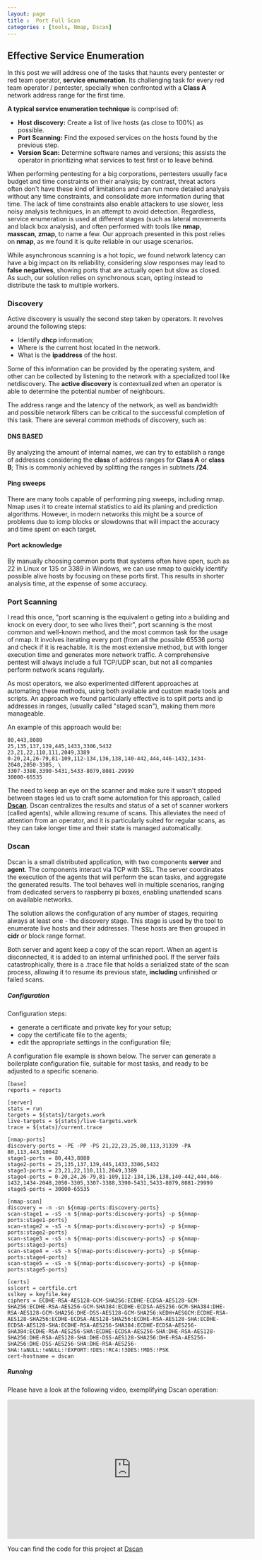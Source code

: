 ```yaml
---
layout: page 
title :  Port Full Scan 
categories : [tools, Nmap, Dscan]
---
```



## Effective Service Enumeration

In this post we will address one of the tasks that haunts every pentester or red team operator, **service enumeration**.
Its challenging task for every red team operator / pentester, specially when confronted with a  **Class A**
network address range for the first time.


**A typical service enumeration technique** is comprised of: 

- **Host discovery:** Create a list of live hosts (as close to 100%) as possible. 
- **Port Scanning:**  Find the exposed services on the hosts found by the previous step. 
- **Version Scan:** Determine software names and versions; this assists the operator in prioritizing what services to test first or to leave behind.  


When performing pentesting for a big corporations, pentesters usually face budget and time constraints on their analysis;
by contrast, threat actors often don't have these kind of limitations and can run more detailed analysis without any
time constraints, and consolidate more information during that time. The lack of time constraints also enable attackers
to use slower, less noisy analysis techniques, in an attempt to avoid detection. Regardless, service enumeration is used
at different stages (such as lateral movements and black box analysis), and often performed with tools like **nmap**,
**masscan**, **zmap**, to name a few. Our approach presented in this post relies on **nmap**, as we found it is quite
reliable in our usage scenarios. 

While asynchronous scanning is a hot topic, we found network latency can have a big impact on its reliability, considering
slow responses may lead to **false negatives**, showing ports that are actually open but slow as closed. As such, our
solution relies on synchronous scan, opting instead to distribute the task to multiple workers.


### Discovery 

Active discovery is usually the second step taken by operators. It revolves around the following steps: 

- Identify **dhcp** information;
- Where is the current host located in the network.
- What is the **ipaddress** of the host. 

Some of this information can be provided by the operating system, and other can be collected by listening to the network
with a specialized tool like netdiscovery. The **active discovery** is contextualized when an operator is able to determine 
the potential number of neighbours.
 
The address range and the latency of the network, as well as bandwidth and possible network filters can be critical to the
successful completion of this task. There are several common methods of discovery, such as:


#### DNS BASED

By analyzing the amount of internal names, we can try to establish a range of  addresses considering the **class** of 
address ranges for **Class A** or **class B**; This is commonly achieved by splitting the ranges in subtnets **/24**. 


#### Ping sweeps

There are many tools capable of performing ping sweeps, including nmap. Nmap uses it to create internal
statistics to aid its planing and prediction algorithms. However, in modern networks this might be a source of problems
due to icmp blocks or slowdowns that will impact the accuracy and time spent on each target. 

#### Port acknowledge 

By manually choosing common ports that systems often have open, such as 22 in Linux or 135 or 3389 in Windows, we can use
nmap to quickly identify possible alive hosts by focusing on these ports first. This results in shorter analysis time,
at the expense of some accuracy.

### Port Scanning

I read this once, "port scanning is the equivalent o geting into a building and knock on every door, to see who lives their", port scanning is the most common and well-known method, and the most common task for the usage of nmap. It involves
iterating every port (from all the possible 65536 ports) and check if it is reachable. It is the most extensive method,
but with longer execution time and generates more network traffic. A comprehensive pentest will  always include a 
full TCP/UDP scan, but not all companies perform network scans regularly.   

As most operators, we also experimented different approaches at automating these methods, using both available and
custom made tools and scripts. An approach we found particularly effective is to split ports and ip addresses in ranges,
(usually called "staged scan"), making them more manageable.

An example of this approach would be: 

```
80,443,8080
25,135,137,139,445,1433,3306,5432
23,21,22,110,111,2049,3389
0-20,24,26-79,81-109,112-134,136,138,140-442,444,446-1432,1434-2048,2050-3305, \
3307-3388,3390-5431,5433-8079,8081-29999
30000-65535
```    

The need to keep an eye on the scanner and make sure it wasn't stopped between stages led us to craft some automation
for this approach, called **[Dscan](https://github.com/0x4E0x650x6F/dscan "Distribuited Scan")**. Dscan centralizes the
results and status of a set of scanner workers (called agents), while allowing resume of scans. This alleviates the need of attention
from an operator, and it is particularly suited for regular scans, as they can take longer time and their state is managed
automatically.

### Dscan 

Dscan is a small distributed application, with two components **server** and **agent**. The components interact via TCP
with SSL. The server coordinates the execution of the agents that will perform the scan tasks, and aggregate the generated
results. The tool behaves well in multiple scenarios, ranging from dedicated servers to raspberry pi boxes, enabling
unattended scans on available networks.

The solution allows the configuration of any number of stages, requiring always at least one - the discovery stage. This
stage is used by the tool to enumerate live hosts and their addresses. These hosts are then grouped  in **cidr** or block range 
format.

Both server and agent keep a copy of the scan report. When an agent is disconnected, it is added to an internal unfinished pool.
If the server fails catastrophically, there is a .trace file that holds a serialized state of the scan process, 
allowing it to resume its previous state,  **including** unfinished or failed scans. 

##### Configuration
Configuration steps:
- generate a certificate and private key for your setup;
- copy the certificate file to the agents;
- edit the appropriate settings in the configuration file;

A configuration file example is shown below. The server can generate a boilerplate configuration file, suitable for most
tasks, and ready to be adjusted to a specific scenario. 

```
[base]
reports = reports

[server]
stats = run
targets = ${stats}/targets.work
live-targets = ${stats}/live-targets.work
trace = ${stats}/current.trace

[nmap-ports]
discovery-ports = -PE -PP -PS 21,22,23,25,80,113,31339 -PA 80,113,443,10042
stage1-ports = 80,443,8080
stage2-ports = 25,135,137,139,445,1433,3306,5432
stage3-ports = 23,21,22,110,111,2049,3389
stage4-ports = 0-20,24,26-79,81-109,112-134,136,138,140-442,444,446-1432,1434-2048,2050-3305,3307-3388,3390-5431,5433-8079,8081-29999
stage5-ports = 30000-65535

[nmap-scan]
discovery = -n -sn ${nmap-ports:discovery-ports}
scan-stage1 = -sS -n ${nmap-ports:discovery-ports} -p ${nmap-ports:stage1-ports}
scan-stage2 = -sS -n ${nmap-ports:discovery-ports} -p ${nmap-ports:stage2-ports}
scan-stage3 = -sS -n ${nmap-ports:discovery-ports} -p ${nmap-ports:stage3-ports}
scan-stage4 = -sS -n ${nmap-ports:discovery-ports} -p ${nmap-ports:stage4-ports}
scan-stage5 = -sS -n ${nmap-ports:discovery-ports} -p ${nmap-ports:stage5-ports}

[certs]
sslcert = certfile.crt
sslkey = keyfile.key
ciphers = ECDHE-RSA-AES128-GCM-SHA256:ECDHE-ECDSA-AES128-GCM-SHA256:ECDHE-RSA-AES256-GCM-SHA384:ECDHE-ECDSA-AES256-GCM-SHA384:DHE-RSA-AES128-GCM-SHA256:DHE-DSS-AES128-GCM-SHA256:kEDH+AESGCM:ECDHE-RSA-AES128-SHA256:ECDHE-ECDSA-AES128-SHA256:ECDHE-RSA-AES128-SHA:ECDHE-ECDSA-AES128-SHA:ECDHE-RSA-AES256-SHA384:ECDHE-ECDSA-AES256-SHA384:ECDHE-RSA-AES256-SHA:ECDHE-ECDSA-AES256-SHA:DHE-RSA-AES128-SHA256:DHE-RSA-AES128-SHA:DHE-DSS-AES128-SHA256:DHE-RSA-AES256-SHA256:DHE-DSS-AES256-SHA:DHE-RSA-AES256-SHA:!aNULL:!eNULL:!EXPORT:!DES:!RC4:!3DES:!MD5:!PSK
cert-hostname = dscan
```

##### Running
Please have a look at the following video, exemplifying Dscan operation:

<iframe width="560" height="315" src="https://www.youtube.com/embed/3wY6gpH_8rE" frameborder="0" allowfullscreen></iframe>

You can find the code for this project at  [Dscan](http://github.com/0x4E0x650x6F/dscan "Dscan")
